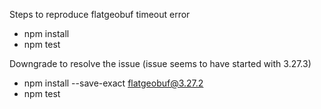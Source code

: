 Steps to reproduce flatgeobuf timeout error
- npm install
- npm test

Downgrade to resolve the issue (issue seems to have started with 3.27.3)
- npm install --save-exact flatgeobuf@3.27.2
- npm test